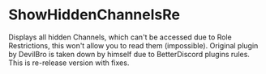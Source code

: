 # ShowHiddenChannelsRe

 Displays all hidden Channels, which can't be accessed due to Role Restrictions, this won't allow you to read them (impossible). 
 Original plugin by DevilBro is taken down by himself due to BetterDiscord plugins rules. This is re-release version with fixes.
